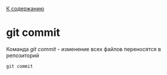 [К содержанию](readmi.md)

# git commit
Команда *git commit* - изменение всех файлов переносятся в репозиторий



```bash=
git commit
```

